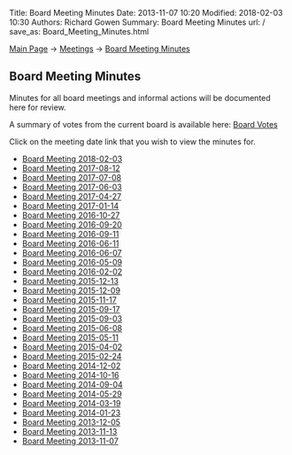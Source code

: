 Title: Board Meeting Minutes
Date: 2013-11-07 10:20
Modified: 2018-02-03 10:30
Authors: Richard Gowen
Summary: Board Meeting Minutes
url: /
save_as: Board_Meeting_Minutes.html

[Main Page](index.html) -\> [Meetings](Meetings.html)
-\> [Board Meeting Minutes](Board_Meeting_Minutes.html)

Board Meeting Minutes
---------------------

Minutes for all board meetings and informal actions will be documented here for review. 

A summary of votes from the current board is available here: [Board Votes](Board_Votes.html)

Click on the meeting date link that you wish to view the minutes for.

-   [Board Meeting 2018-02-03](Board_Meeting_2018-02-03.html)
-   [Board Meeting 2017-08-12](Board_Meeting_2017-08-12.html)
-   [Board Meeting 2017-07-08](Board_Meeting_2017-07-08.html)
-   [Board Meeting 2017-06-03](Board_Meeting_2017-06-03.html)
-   [Board Meeting 2017-04-27](Board_Meeting_2017-04-27.html)
-   [Board Meeting 2017-01-14](Board_Meeting_2017-01-14.html)
-   [Board Meeting 2016-10-27](Board_Meeting_2016-10-27.html)
-   [Board Meeting 2016-09-20](Board_Meeting_2016-09-20.html)
-   [Board Meeting 2016-09-11](Board_Meeting_2016-09-11.html)
-   [Board Meeting 2016-06-11](Board_Meeting_2016-06-11.html)
-   [Board Meeting 2016-06-07](Board_Meeting_2016-06-07.html)
-   [Board Meeting 2016-05-09](Board_Meeting_2016-05-09.html)
-   [Board Meeting 2016-02-02](Board_Meeting_2016-02-02.html)
-   [Board Meeting 2015-12-13](Board_Meeting_2015-12-13.html)
-   [Board Meeting 2015-12-09](Board_Meeting_2015-12-09.html)
-   [Board Meeting 2015-11-17](Board_Meeting_2015-11-17.html)
-   [Board Meeting 2015-09-17](Board_Meeting_2015-09-17.html)
-   [Board Meeting 2015-09-03](Board_Meeting_2015-09-03.html)
-   [Board Meeting 2015-06-08](Board_Meeting_2015-06-08.html)
-   [Board Meeting 2015-05-11](Board_Meeting_2015-05-11.html)
-   [Board Meeting 2015-04-02](Board_Meeting_2015-04-02.html)
-   [Board Meeting 2015-02-24](Board_Meeting_2015-02-24.html)
-   [Board Meeting 2014-12-02](Board_Meeting_2014-12-02.html)
-   [Board Meeting 2014-10-16](Board_Meeting_2014-10-16.html)
-   [Board Meeting 2014-09-04](Board_Meeting_2014-09-04.html)
-   [Board Meeting 2014-05-29](Board_Meeting_2014-05-29.html)
-   [Board Meeting 2014-03-19](Board_Meeting_2014-03-19.html)
-   [Board Meeting 2014-01-23](Board_Meeting_2014-01-23.html)
-   [Board Meeting 2013-12-05](Board_Meeting_2013-12-05.html)
-   [Board Meeting 2013-11-13](Board_Meeting_2013-11-13.html)
-   [Board Meeting 2013-11-07](Board_Meeting_2013-11-07.html)

